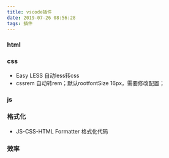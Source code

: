 ```yaml
---
title: vscode插件
date: 2019-07-26 08:56:28
tags: 插件
---
```


### html

### css
- Easy LESS 自动less转css
- cssrem 自动转rem；默认rootfontSize 16px，需要修改配置；

### js

### 格式化
- JS-CSS-HTML Formatter 格式化代码

### 效率





